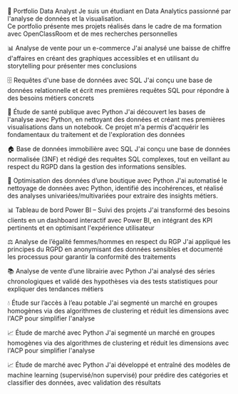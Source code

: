🎯 Portfolio Data Analyst
Je suis un étudiant en Data Analytics passionné par l'analyse de données et la visualisation.  
Ce portfolio présente mes projets réalisés dans le cadre de ma formation avec OpenClassRoom et de mes recherches personnelles

📊 Analyse de vente pour un e-commerce
  J'ai analysé une baisse de chiffre d'affaires en créant des graphiques accessibles et en utilisant du storytelling pour présenter mes conclusions
  
🗄 Requêtes d'une base de données avec SQL
  J'ai conçu une base de données relationnelle et écrit mes premières requêtes SQL pour répondre à des besoins métiers concrets
  
🏥 Étude de santé publique avec Python
  J'ai découvert les bases de l'analyse avec Python, en nettoyant des données et créant mes premières visualisations dans un notebook. Ce projet m'a permis d'acquérir les fondamentaux du traitement et de l'exploration des données
  
🏠 Base de données immobilière avec SQL
  J'ai conçu une base de données normalisée (3NF) et rédigé des requêtes SQL complexes, tout en veillant au respect du RGPD dans la gestion des informations sensibles.
  
🏬 Optimisation des données d’une boutique avec Python
  J'ai automatisé le nettoyage de données avec Python, identifié des incohérences, et réalisé des analyses univariées/multivariées pour extraire des insights métiers.
  
📊 Tableau de bord Power BI – Suivi des projets
  J'ai transformé des besoins clients en un dashboard interactif avec Power BI, en intégrant des KPI pertinents et en optimisant l'expérience utilisateur
  
⚖️ Analyse de l’égalité femmes/hommes en respect du RGP
  J'ai appliqué les principes du RGPD en anonymisant des données sensibles et documenté les processus pour garantir la conformité des traitements
  
📚 Analyse de vente d’une librairie avec Python
  J'ai analysé des séries chronologiques et validé des hypothèses via des tests statistiques pour expliquer des tendances métiers
  
💧 Étude sur l’accès à l’eau potable
  J'ai segmenté un marché en groupes homogènes via des algorithmes de clustering et réduit les dimensions avec l'ACP pour simplifier l'analyse
  
📈 Étude de marché avec Python
  J'ai segmenté un marché en groupes homogènes via des algorithmes de clustering et réduit les dimensions avec l'ACP pour simplifier l'analyse 
  
📈 Étude de marché avec Python
  J'ai développé et entraîné des modèles de machine learning (supervisé/non supervisé) pour prédire des catégories et classifier des données, avec validation des résultats


